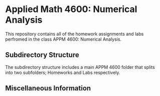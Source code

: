 # Applied Math 4600: Numerical Analysis
This repository contains all of the homework assignments and labs perfromed in the class APPM 4600: Numerical Analysis. 

## Subdirectory Structure
The subdirectory structure includes a main APPM 4600 folder that splits into two subfolders; Homeworks and Labs respectively.

## Miscellaneous Information
